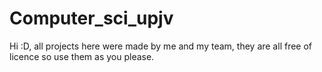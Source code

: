 # Computer_sci_upjv
Hi :D, all projects here were made by me and my team, they are all free of licence so use them as you please.
